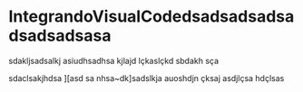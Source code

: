 # IntegrandoVisualCodedsadsadsadsadsadsadsasa
sdakljsadsalkj 
asiudhsadhsa kjlajd lçkaslçkd
sbdakh sça

sdaclsakjhdsa ][asd
sa nhsa~dk]sadslkja 
auoshdjn çksaj
asdjlçsa hdçlsas
